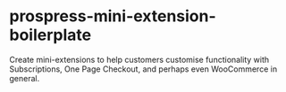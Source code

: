 # prospress-mini-extension-boilerplate
Create mini-extensions to help customers customise functionality with Subscriptions, One Page Checkout, and perhaps even WooCommerce in general.
